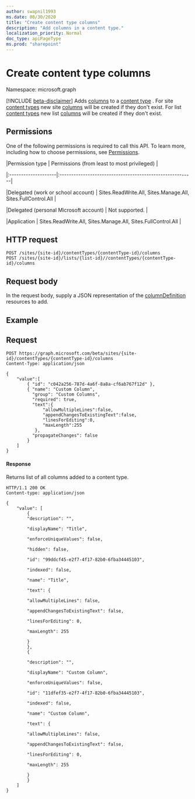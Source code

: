 ```yaml
---
author: swapnil1993
ms.date: 08/30/2020
title: "Create content type columns"
description: "Add columns in a content type."
localization_priority: Normal
doc_type: apiPageType
ms.prod: "sharepoint"
---
```


# Create content type columns
Namespace: microsoft.graph

[!INCLUDE [beta-disclaimer](../../includes/beta-disclaimer.md)]
Adds [columns][columnDefinition] to a [content type][contentType] .
For site  [content types][contentType] new site  [columns][columnDefinition] will be created if they don't exist.
For list [content types][contentType] new list [columns][columnDefinition] will be created if they don't exist.
  

## Permissions

One of the following permissions is required to call this API. To learn more, including how to choose permissions, see [Permissions](/graph/concepts/permissions_reference.md).

  

|Permission type | Permissions (from least to most privileged) |

|:--------------------|:---------------------------------------------------------|

|Delegated (work or school account) | Sites.ReadWrite.All, Sites.Manage.All, Sites.FullControl.All |

|Delegated (personal Microsoft account) | Not supported. |

|Application | Sites.ReadWrite.All, Sites.Manage.All, Sites.FullControl.All |

  

## HTTP request

  

```http
POST /sites/{site-id}/contentTypes/{contentType-id}/columns
POST /sites/{site-id}/lists/{list-id}//contentTypes/{contentType-id}/columns
```

## Request body

In the request body, supply a JSON representation of the [columnDefinition][] resources to add.  

## Example

## Request
<!-- { "blockType": "request" } -->
```http
POST https://graph.microsoft.com/beta/sites/{site-id}/contentTypes/{contentType-id}/columns
Content-Type: application/json

{
	"value":[
		{ "id": "c042a256-787d-4a6f-8a8a-cf6ab767f12d" },
		{ "name": "Custom Column",
		  "group": "Custom Columns",
		  "required": true,
		  "text":{
			  "allowMultipleLines":false,
			  "appendChangesToExistingText":false,
			  "linesForEditing":0,
			  "maxLength":255
		   },
          "propagateChanges": false
		}
	]
}
```

#### Response

Returns list of all columns added to a content type.

<!-- { "blockType": "response", "@type": "microsoft.graph.columnDefinition", "truncated": true, "scopes": "sites.readwrite.all" } -->

  

```http
HTTP/1.1 200 OK
Content-type: application/json

{
	"value": [
		{
		"description": "",

		"displayName": "Title",

		"enforceUniqueValues": false,

		"hidden": false,

		"id": "99ddcf45-e2f7-4f17-82b0-6fba34445103",

		"indexed": false,

		"name": "Title",

		"text": {

		"allowMultipleLines": false,

		"appendChangesToExistingText": false,

		"linesForEditing": 0,

		"maxLength": 255

		}
		},
		{

		"description": "",

		"displayName": "Custom Column",

		"enforceUniqueValues": false,

		"id": "11dfef35-e2f7-4f17-82b0-6fba34445103",

		"indexed": false,

		"name": "Custom Column",

		"text": {

		"allowMultipleLines": false,

		"appendChangesToExistingText": false,

		"linesForEditing": 0,

		"maxLength": 255

		}
		}
	]
}

```

  

[columnDefinition]: ../resources/columnDefinition.md
[contentType]: ../resources/contentType.md
  

